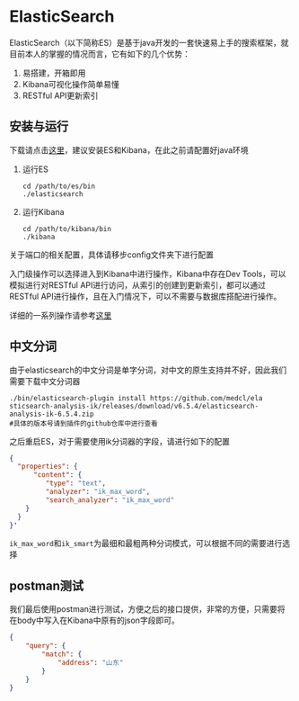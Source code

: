 # ElasticSearch

ElasticSearch（以下简称ES）是基于java开发的一套快速易上手的搜索框架，就目前本人的掌握的情况而言，它有如下的几个优势：

1. 易搭建，开箱即用
2. Kibana可视化操作简单易懂
3. RESTful API更新索引

## 安装与运行

下载请点击[这里](https://www.elastic.co/downloads)，建议安装ES和Kibana，在此之前请配置好java环境

1. 运行ES

   ```shell
   cd /path/to/es/bin
   ./elasticsearch
   ```

2. 运行Kibana

   ```shell
   cd /path/to/kibana/bin
   ./kibana
   ```

关于端口的相关配置，具体请移步config文件夹下进行配置

入门级操作可以选择进入到Kibana中进行操作，Kibana中存在Dev Tools，可以模拟进行对RESTful API进行访问，从索引的创建到更新索引，都可以通过RESTful API进行操作，且在入门情况下，可以不需要与数据库搭配进行操作。

详细的一系列操作请参考[这里](https://blog.csdn.net/linhaiyun_ytdx/article/details/79601743)

## 中文分词

由于elasticsearch的中文分词是单字分词，对中文的原生支持并不好，因此我们需要下载中文分词器

```shell
./bin/elasticsearch-plugin install https://github.com/medcl/ela
sticsearch-analysis-ik/releases/download/v6.5.4/elasticsearch-analysis-ik-6.5.4.zip
#具体的版本号请到插件的github仓库中进行查看
```

之后重启ES，对于需要使用ik分词器的字段，请进行如下的配置

```json
{
  "properties": {
      "content": {
         "type": "text",
         "analyzer": "ik_max_word",
         "search_analyzer": "ik_max_word"
    }
  }
}'
```

`ik_max_word`和`ik_smart`为最细和最粗两种分词模式，可以根据不同的需要进行选择

## postman测试

我们最后使用postman进行测试，方便之后的接口提供，非常的方便，只需要将在body中写入在Kibana中原有的json字段即可。

```json
{
    "query": {
        "match": {
            "address": "山东"
        }
    }
}
```

